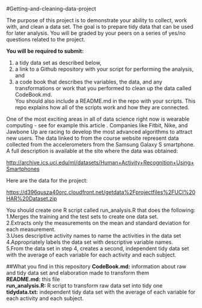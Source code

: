 #Getting-and-cleaning-data-project

The purpose of this project is to demonstrate your ability to collect, work with, and clean a data set. The goal is to prepare tidy data that can be used for later analysis. You will be graded by your peers on a series of yes/no questions related to the project.   

**You will be required to submit:**   
1) a tidy data set as described below,   
2) a link to a Github repository with your script for performing the analysis, and  
3) a code book that describes the variables, the data, and any transformations or work that you performed to clean up the data called CodeBook.md.   
You should also include a README.md in the repo with your scripts. This repo explains how all of the scripts work and how they are connected.  


One of the most exciting areas in all of data science right now is wearable computing - see for example this article . Companies like Fitbit, Nike, and Jawbone Up are racing to develop the most advanced algorithms to attract new users. The data linked to from the course website represent data collected from the accelerometers from the Samsung Galaxy S smartphone. A full description is available at the site where the data was obtained: 

http://archive.ics.uci.edu/ml/datasets/Human+Activity+Recognition+Using+Smartphones 

Here are the data for the project: 

https://d396qusza40orc.cloudfront.net/getdata%2Fprojectfiles%2FUCI%20HAR%20Dataset.zip 

You should create one R script called run_analysis.R that does the following:  
1.Merges the training and the test sets to create one data set.  
2.Extracts only the measurements on the mean and standard deviation for each measurement.   
3.Uses descriptive activity names to name the activities in the data set  
4.Appropriately labels the data set with descriptive variable names.   
5.From the data set in step 4, creates a second, independent tidy data set with the average of each variable for each activity and each subject.  

##What you find in this repository
**CodeBook.md:** information about raw and tidy data set and elaboration made to transform them  
**README.md:** this file  
**run_analysis.R:** R script to transform raw data set into tidy one  
**tidydata.txt:** independent tidy data set with the average of each variable for each activity and each subject. 


